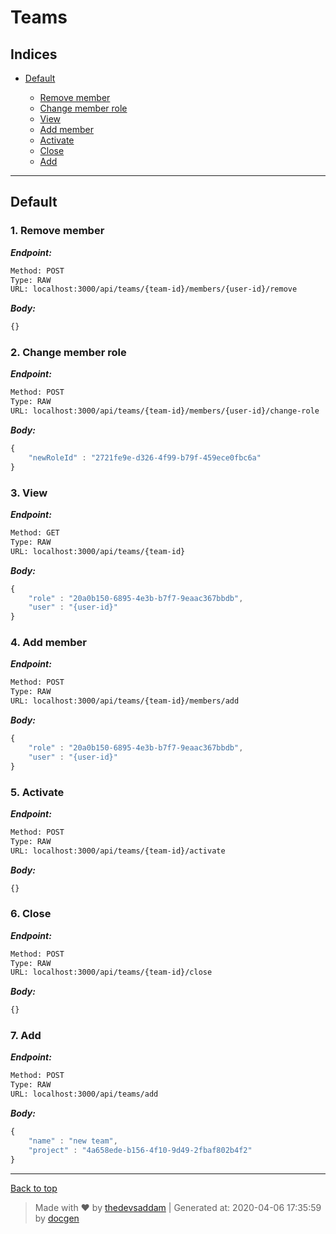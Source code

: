 
# Teams



## Indices

* [Default](#default)

  * [Remove member](#1-remove-member)
  * [Change member role](#2-change-member-role)
  * [View](#3-view)
  * [Add member](#4-add-member)
  * [Activate](#5-activate)
  * [Close](#6-close)
  * [Add](#7-add)


--------


## Default



### 1. Remove member



***Endpoint:***

```bash
Method: POST
Type: RAW
URL: localhost:3000/api/teams/{team-id}/members/{user-id}/remove
```



***Body:***

```js        
{}
```



### 2. Change member role



***Endpoint:***

```bash
Method: POST
Type: RAW
URL: localhost:3000/api/teams/{team-id}/members/{user-id}/change-role
```



***Body:***

```js        
{
	"newRoleId" : "2721fe9e-d326-4f99-b79f-459ece0fbc6a"
}
```



### 3. View



***Endpoint:***

```bash
Method: GET
Type: RAW
URL: localhost:3000/api/teams/{team-id}
```



***Body:***

```js        
{
	"role" : "20a0b150-6895-4e3b-b7f7-9eaac367bbdb",
	"user" : "{user-id}"
}
```



### 4. Add member



***Endpoint:***

```bash
Method: POST
Type: RAW
URL: localhost:3000/api/teams/{team-id}/members/add
```



***Body:***

```js        
{
	"role" : "20a0b150-6895-4e3b-b7f7-9eaac367bbdb",
	"user" : "{user-id}"
}
```



### 5. Activate



***Endpoint:***

```bash
Method: POST
Type: RAW
URL: localhost:3000/api/teams/{team-id}/activate
```



***Body:***

```js        
{}
```



### 6. Close



***Endpoint:***

```bash
Method: POST
Type: RAW
URL: localhost:3000/api/teams/{team-id}/close
```



***Body:***

```js        
{}
```



### 7. Add



***Endpoint:***

```bash
Method: POST
Type: RAW
URL: localhost:3000/api/teams/add
```



***Body:***

```js        
{
	"name" : "new team",
	"project" : "4a658ede-b156-4f10-9d49-2fbaf802b4f2"
}
```



---
[Back to top](#teams)
> Made with &#9829; by [thedevsaddam](https://github.com/thedevsaddam) | Generated at: 2020-04-06 17:35:59 by [docgen](https://github.com/thedevsaddam/docgen)
